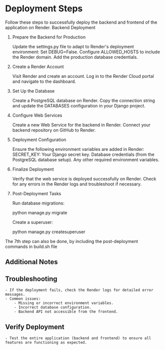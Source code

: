 # Deployment Steps

Follow these steps to successfully deploy the backend and frontend of the application on Render.
Backend Deployment

1. Prepare the Backend for Production

    Update the settings.py file to adapt to Render's deployment environment:
        Set DEBUG=False.
        Configure ALLOWED_HOSTS to include the Render domain.
        Add the production database credentials.

2. Create a Render Account

    Visit Render and create an account.
    Log in to the Render Cloud portal and navigate to the dashboard.

3. Set Up the Database

    Create a PostgreSQL database on Render.
    Copy the connection string and update the DATABASES configuration in your Django project.

4. Configure Web Services

    Create a new Web Service for the backend in Render.
    Connect your backend repository on GitHub to Render.

5. Deployment Configuration

    Ensure the following environment variables are added in Render:
        SECRET_KEY: Your Django secret key.
        Database credentials (from the PostgreSQL database setup).
        Any other required environment variables.

6. Finalize Deployment

    Verify that the web service is deployed successfully on Render.
    Check for any errors in the Render logs and troubleshoot if necessary.

7. Post-Deployment Tasks

    Run database migrations:

      python manage.py migrate

    Create a superuser:

      python manage.py createsuperuser

The 7th step can also be done, by including the post-deployment commands in build.sh file

## Additional Notes

## Troubleshooting

    - If the deployment fails, check the Render logs for detailed error messages.
    - Common issues:
        - Missing or incorrect environment variables.
        - Incorrect database configuration.
        - Backend API not accessible from the frontend.

## Verify Deployment

    - Test the entire application (backend and frontend) to ensure all features are functioning as expected.
